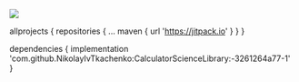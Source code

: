 [![](https://jitpack.io/v/NikolayIvTkachenko/CalculatorScienceLibrary.svg)](https://jitpack.io/#NikolayIvTkachenko/CalculatorScienceLibrary)

allprojects {
		repositories {
			...
			maven { url 'https://jitpack.io' }
		}
	}

dependencies {
	        implementation 'com.github.NikolayIvTkachenko:CalculatorScienceLibrary:-3261264a77-1'
	}